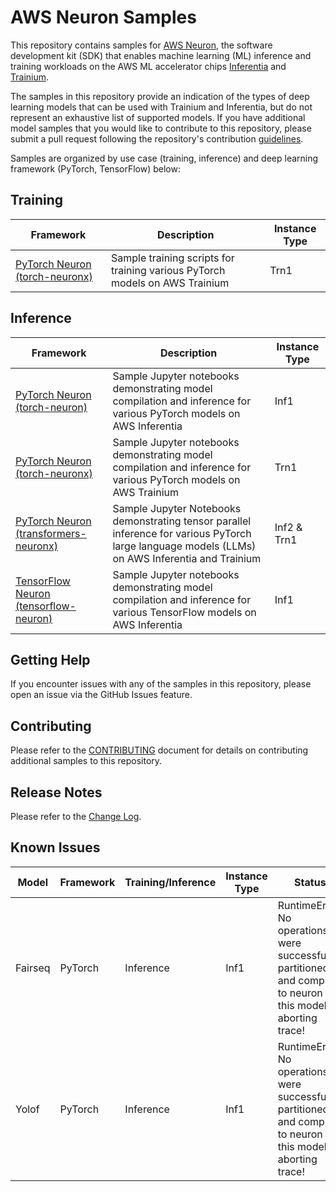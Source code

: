 # AWS Neuron Samples

This repository contains samples for [AWS Neuron](https://aws.amazon.com/machine-learning/neuron/), the software development kit (SDK) that enables machine learning (ML) inference and training workloads on the AWS ML accelerator chips [Inferentia](https://aws.amazon.com/machine-learning/inferentia/) and [Trainium](https://aws.amazon.com/machine-learning/trainium/).

The samples in this repository provide an indication of the types of deep learning models that can be used with Trainium and Inferentia, but do not represent an exhaustive list of supported models. If you have additional model samples that you would like to contribute to this repository, please submit a pull request following the repository's contribution [guidelines](CONTRIBUTING.md).

Samples are organized by use case (training, inference) and deep learning framework (PyTorch, TensorFlow) below:

## Training

| Framework | Description | Instance Type |
| --- | --- | --- |
| [PyTorch Neuron (torch-neuronx)](torch-neuronx/README.md#training) | Sample training scripts for training various PyTorch models on AWS Trainium | Trn1 |

## Inference

| Framework | Description | Instance Type |
| --- | --- | --- |
| [PyTorch Neuron (torch-neuron)](torch-neuron) | Sample Jupyter notebooks demonstrating model compilation and inference for various PyTorch models on AWS Inferentia | Inf1 |
| [PyTorch Neuron (torch-neuronx)](torch-neuronx/README.md#inference) | Sample Jupyter notebooks demonstrating model compilation and inference for various PyTorch models on AWS Trainium | Trn1 |
| [PyTorch Neuron (transformers-neuronx)](torch-neuronx/transformers-neuronx) | Sample Jupyter Notebooks demonstrating tensor parallel inference for various PyTorch large language models (LLMs) on AWS Inferentia and Trainium | Inf2 & Trn1 |
| [TensorFlow Neuron (tensorflow-neuron)](tensorflow-neuron) | Sample Jupyter notebooks demonstrating model compilation and inference for various TensorFlow models on AWS Inferentia | Inf1 |

## Getting Help

If you encounter issues with any of the samples in this repository, please open an issue via the GitHub Issues feature.

## Contributing

Please refer to the [CONTRIBUTING](CONTRIBUTING.md) document for details on contributing additional samples to this repository.


## Release Notes

Please refer to the [Change Log](releasenotes.md).

## Known Issues

| Model | Framework | Training/Inference | Instance Type | Status |
| --- | --- | --- | --- | --- |
| Fairseq | PyTorch | Inference | Inf1 | RuntimeError: No operations were successfully partitioned and compiled to neuron for this model - aborting trace! |
| Yolof | PyTorch | Inference | Inf1 | RuntimeError: No operations were successfully partitioned and compiled to neuron for this model - aborting trace! |
